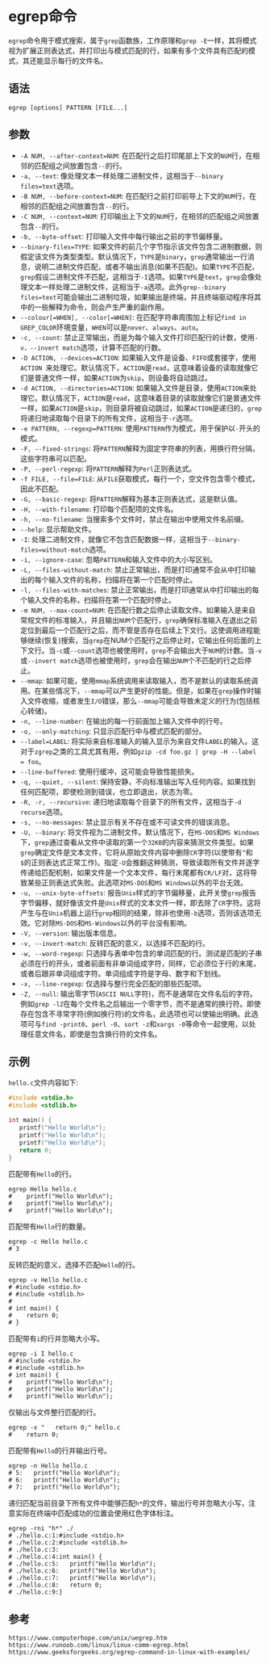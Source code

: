 # egrep命令
`egrep`命令用于模式搜索，属于`grep`函数族，工作原理和`grep -E`一样，其将模式视为扩展正则表达式，并打印出与模式匹配的行，如果有多个文件具有匹配的模式，其还能显示每行的文件名。

## 语法

```shell
egrep [options] PATTERN [FILE...]
```

## 参数
* `-A NUM, --after-context=NUM`: 在匹配行之后打印尾部上下文的`NUM`行，在相邻的匹配组之间放置包含`--`的行。
* `-a, --text`: 像处理文本一样处理二进制文件，这相当于`--binary files=text`选项。
* `-B NUM, --before-context=NUM`: 在匹配行之前打印前导上下文的`NUM`行，在相邻的匹配组之间放置包含`--`的行。
* `-C NUM, --context=NUM`: 打印输出上下文的`NUM`行，在相邻的匹配组之间放置包含`--`的行。
* `-b, --byte-offset`: 打印输入文件中每行输出之前的字节偏移量。
* `--binary-files=TYPE`: 如果文件的前几个字节指示该文件包含二进制数据，则假定该文件为类型类型。默认情况下，`TYPE`是`binary`，`grep`通常输出一行消息，说明二进制文件匹配，或者不输出消息(如果不匹配)。如果`TYPE`不匹配，`grep`假设二进制文件不匹配，这相当于`-I`选项。如果`TYPE`是`text`，`grep`会像处理文本一样处理二进制文件，这相当于`-a`选项。此外`grep--binary files=text`可能会输出二进制垃圾，如果输出是终端，并且终端驱动程序将其中的一些解释为命令，则会产生严重的副作用。
* `--colour[=WHEN], --color[=WHEN]`: 在匹配字符串周围加上标记`find in GREP_COLOR`环境变量，`WHEN`可以是`never`、`always`、`auto`。
* `-c, --count`: 禁止正常输出，而是为每个输入文件打印匹配行的计数，使用`-v，--invert match`选项，计算不匹配的行数。
* `-D ACTION, --devices=ACTION`: 如果输入文件是设备、`FIFO`或套接字，使用`ACTION `来处理它。默认情况下，`ACTION`是`read`，这意味着设备的读取就像它们是普通文件一样，如果`ACTION`为`skip`，则设备将自动跳过。
* `-d ACTION, --directories=ACTION`: 如果输入文件是目录，使用`ACTION`来处理它。默认情况下，`ACTION`是`read`，这意味着目录的读取就像它们是普通文件一样，如果`ACTION`是`skip`，则目录将被自动跳过，如果`ACTION`是递归的，`grep`将递归地读取每个目录下的所有文件，这相当于`-r`选项。
* `-e PATTERN, --regexp=PATTERN`: 使用`PATTERN`作为模式，用于保护以`-`开头的模式。
* `-F, --fixed-strings`: 将`PATTERN`解释为固定字符串的列表，用换行符分隔，这些字符串可以匹配。
* `-P, --perl-regexp`: 将`PATTERN`解释为`Perl`正则表达式。
* `-f FILE, --file=FILE`: 从`FILE`获取模式，每行一个，空文件包含零个模式，因此不匹配。
* `-G, --basic-regexp`: 将`PATTERN`解释为基本正则表达式，这是默认值。
* `-H, --with-filename`: 打印每个匹配项的文件名。
* `-h, --no-filename`: 当搜索多个文件时，禁止在输出中使用文件名前缀。
* `--help`: 显示帮助文件。
* `-I`: 处理二进制文件，就像它不包含匹配数据一样，这相当于`--binary-files=without-match`选项。
* `-i, --ignore-case`: 忽略`PATTERN`和输入文件中的大小写区别。
* `-L, --files-without-match`: 禁止正常输出，而是打印通常不会从中打印输出的每个输入文件的名称，扫描将在第一个匹配时停止。
* `-l, --files-with-matches`: 禁止正常输出，而是打印通常从中打印输出的每个输入文件的名称，扫描将在第一个匹配时停止。
* `-m NUM, --max-count=NUM`: 在匹配行数之后停止读取文件。如果输入是来自常规文件的标准输入，并且输出`NUM`个匹配行，`grep`确保标准输入在退出之前定位到最后一个匹配行之后，而不管是否存在后续上下文行。这使调用进程能够继续(恢复)搜索，当`grep`在NUM个匹配行之后停止时，它输出任何后面的上下文行。当`-c`或`--count`选项也被使用时，`grep`不会输出大于`NUM`的计数。当`-v`或`--invert match`选项也被使用时，`grep`会在输出`NUM`个不匹配的行之后停止。
* `--mmap`: 如果可能，使用`mmap`系统调用来读取输入，而不是默认的读取系统调用。在某些情况下，`--mmap`可以产生更好的性能。但是，如果在`grep`操作时输入文件收缩，或者发生`I/O`错误，那么`--mmap`可能会导致未定义的行为(包括核心转储)。
* `-n, --line-number`: 在输出的每一行前面加上输入文件中的行号。
* `-o, --only-matching`: 只显示匹配行中与模式匹配的部分。
* `--label=LABEL`: 将实际来自标准输入的输入显示为来自文件`LABEL`的输入。这对于`zgrep`之类的工具尤其有用，例如`gzip -cd foo.gz | grep -H --label = foo`。
* `--line-buffered`: 使用行缓冲，这可能会导致性能损失。
* `-q, --quiet, --silent`: 保持安静，不向标准输出写入任何内容。如果找到任何匹配项，即使检测到错误，也立即退出，状态为零。
* `-R, -r, --recursive`: 递归地读取每个目录下的所有文件，这相当于`-d recurse`选项。
* `-s, --no-messages`: 禁止显示有关不存在或不可读文件的错误消息。
* `-U, --binary`: 将文件视为二进制文件。默认情况下，在`MS-DOS`和`MS Windows`下，`grep`通过查看从文件中读取的第一个`32KB`的内容来猜测文件类型。如果`grep`确定文件是文本文件，它将从原始文件内容中删除`CR`字符(以使带有`^`和`$`的正则表达式正常工作)。指定`-U`会推翻这种猜测，导致读取所有文件并逐字传递给匹配机制，如果文件是一个文本文件，每行末尾都有`CR/LF`对，这将导致某些正则表达式失败。此选项对`MS-DOS`和`MS Windows`以外的平台无效。
* `-u, --unix-byte-offsets`: 报告`Unix`样式的字节偏移量，此开关使`grep`报告字节偏移，就好像该文件是`Unix`样式的文本文件一样，即去除了`CR`字符。这将产生与在`Unix`机器上运行`grep`相同的结果，除非也使用`-b`选项，否则该选项无效。它对除`MS-DOS`和`MS-Windows`以外的平台没有影响。
* `-V, --version`: 输出版本信息。
* `-v, --invert-match`: 反转匹配的意义，以选择不匹配的行。
* `-w, --word-regexp`: 只选择与表单中包含的单词匹配的行。测试是匹配的子串必须在行的开头，或者前面有非单词组成字符，同样，它必须位于行的末尾，或者后跟非单词组成字符。单词组成字符是字母、数字和下划线。
* `-x, --line-regexp`: 仅选择与整行完全匹配的那些匹配项。
* `-Z, --null`: 输出零字节(`ASCII NULL`字符)，而不是通常在文件名后的字符。例如`grep -lZ`在每个文件名之后输出一个零字节，而不是通常的换行符。即使存在包含不寻常字符(例如换行符)的文件名，此选项也可以使输出明确。此选项可与`find -print0`、`perl -0`、`sort -z`和`xargs -0`等命令一起使用，以处理任意文件名，即使是包含换行符的文件名。


## 示例

`hello.c`文件内容如下:

```c
#include <stdio.h>
#include <stdlib.h>

int main() {
   printf("Hello World\n");
   printf("Hello World\n");
   printf("Hello World\n");
   return 0;
}
```

匹配带有`Hello`的行。

```shell
egrep Hello hello.c
#    printf("Hello World\n");
#    printf("Hello World\n");
#    printf("Hello World\n");
```

匹配带有`Hello`行的数量。

```shell
egrep -c Hello hello.c
# 3
```

反转匹配的意义，选择不匹配`Hello`的行。

```shell
egrep -v Hello hello.c
# #include <stdio.h>
# #include <stdlib.h>
#
# int main() {
#    return 0;
# }
```

匹配带有`i`的行并忽略大小写。

```shell
egrep -i I hello.c
# #include <stdio.h>
# #include <stdlib.h>
# int main() {
#    printf("Hello World\n");
#    printf("Hello World\n");
#    printf("Hello World\n");
```

仅输出与文件整行匹配的行。

```shell
egrep -x "   return 0;" hello.c
#    return 0;
```

匹配带有`Hello`的行并输出行号。

```shell
egrep -n Hello hello.c
# 5:   printf("Hello World\n");
# 6:   printf("Hello World\n");
# 7:   printf("Hello World\n");
```

递归匹配当前目录下所有文件中能够匹配`h*`的文件，输出行号并忽略大小写，注意实际在终端中匹配成功的位置会使用红色字体标注。

```shell
egrep -rni "h*" ./
# ./hello.c:1:#include <stdio.h>
# ./hello.c:2:#include <stdlib.h>
# ./hello.c:3:
# ./hello.c:4:int main() {
# ./hello.c:5:   printf("Hello World\n");
# ./hello.c:6:   printf("Hello World\n");
# ./hello.c:7:   printf("Hello World\n");
# ./hello.c:8:   return 0;
# ./hello.c:9:}
```




## 参考

```
https://www.computerhope.com/unix/uegrep.htm
https://www.runoob.com/linux/linux-comm-egrep.html
https://www.geeksforgeeks.org/egrep-command-in-linux-with-examples/
```

